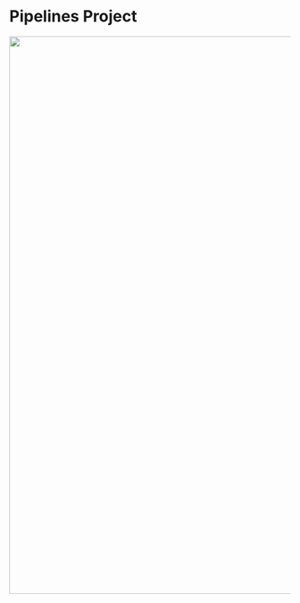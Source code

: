 # Pipelines Project

<img width=1000 src="https://screwthehighroad.files.wordpress.com/2015/07/imdb.png">